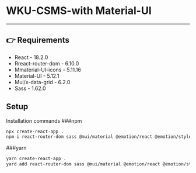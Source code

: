 # WKU-CSMS-with Material-UI

---

## 👉 Requirements

- React - 18.2.0
- Rreact-router-dom - 6.10.0
- Mmaterial-UI-icons - 5.11.16
- Material-UI - 5.12.1
- Mui/x-data-grid - 6.2.0
- Sass - 1.62.0
   

## Setup
Installation commands
###npm

```sh
npx create-react-app .
npm i react-router-dom sass @mui/material @emotion/react @emotion/styled @mui/icons-material @mui/x-data-grid
```

###yarn

```sh
yarn create-react-app .
yard add react-router-dom sass @mui/material @emotion/react @emotion/styled @mui/icons-material @mui/x-data-grid
```
